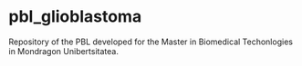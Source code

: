 # pbl_glioblastoma
Repository of the PBL developed for the Master in Biomedical Techonlogies in Mondragon Unibertsitatea.
